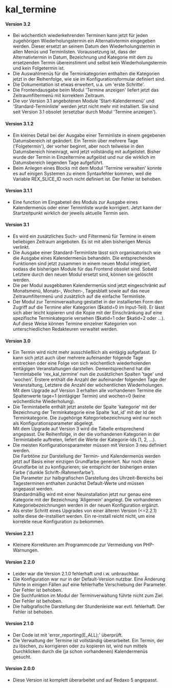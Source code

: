 # kal_termine
<h4>Version 3.2</h4>
<ul>
    <li>Bei wöchentlich wiederkehrenden Terminen kann jetzt für
        jeden zugehörigen Wiederholungstermin ein Alternativtermin
        eingegeben werden. Dieser ersetzt an seinem Datum den
        Wiederholungstermin in allen Menüs und Terminlisten.
        Voraussetzung ist, dass der Alternativtermin in Datum,
        Bezeichnung und Kategorie mit dem zu ersetzenden Termin
        übereinstimmt und selbst kein Wiederholungstermin und
        kein Folgetermin ist.</li>
    <li>Die Auswahlmenüs für die Terminkategorien enthalten
        die Kategorien jetzt in der Reihenfolge, wie sie im
        Konfigurationsformular definiert sind.</li>
    <li>Die Dokumentation ist etwas erweitert, u.a. um
        'erste Schritte'.</li>
    <li>Die Frontendausgabe beim Modul 'Termine anzeigen' liefert
        jetzt das Zeitraumfiltermenü mit korrektem Zeitraum.</li>
    <li>Die vor Version 3.1 angebotenen Module 'Start-Kalendermenü'
        und 'Standard-Terminliste' werden jetzt nicht mehr mit
        installiert. Sie sind seit Version 3.1 obsolet
        (ersetzbar durch Modul 'Termine anzeigen').</li>
</ul>
<h4>Version 3.1.2</h4>
<ul>
    <li>Ein kleines Detail bei der Ausgabe einer Terminliste in einem
        gegebenen Datumsbereich ist geändert. Ein Termin über mehrere
        Tage ('Folgetermin'), der vorher beginnt, aber noch teilweise
        in den Datumsbereich hineinragt, wird jetzt vollständig mit
        aufgelistet. Bisher wurde der Termin in Einzeltermine aufgelöst
        und nur die wirklich im Datumsbereich liegenden Tage aufgeführt.</li>
    <li>Beim Anlegen eines Blocks mit dem Modul 'Termine verwalten'
        konnte es auf einigen Systemen zu einem Syntaxfehler kommen,
        weil die Variable REX_SLICE_ID noch nicht definiert ist. Der
        Fehler ist behoben.</li>
</ul>
<h4>Version 3.1.1</h4>
<ul>
    <li>Eine function im Eingabeteil des Moduls zur Ausgabe eines Kalendermenüs
        oder einer Terminliste wurde korrigiert. Jetzt kann der Startzeitpunkt
        wirklich der jeweils aktuelle Termin sein.</li>
</ul>
<h4>Version 3.1</h4>
<ul>
    <li>Es wird ein zusätzliches Such- und Filtermenü für Termine in einem
        beliebigen Zeitraum angeboten. Es ist mit allen bisherigen Menüs
        verlinkt.</li>
    <li>Die Ausgabe einer Standard-Terminliste lässt sich organisatorisch
        wie die Ausgabe eines Kalendermenüs behandeln. Die entsprechenden
        Funktionen sind jetzt zusammen in einem neuen Modul integriert,
        sodass die bisherigen Module für das Frontend obsolet sind.
        Sobald Letztere durch den neuen Modul ersetzt sind, können sie
        gelöscht werden.</li>
    <li>Die per Modul ausgebbaren Kalendermenüs sind jetzt eingeschränkt
        auf Monatsmenü, Monats-, Wochen-, Tagesblatt sowie auf das neue
        Zeitraumfiltermenü und zusätzlich auf die einfache Terminliste.</li>
    <li>Der Modul zur Terminverwaltung gestattet in der installierten
        Form den Zugriff auf die Termine aller Kategorien ($katid=0 im
        Input-Teil). Er lässt sich aber leicht kopieren und die Kopie mit
        der Einschränkung auf eine spezifische Terminkategorie versehen
        ($katid=1 oder $katid=2 oder ...). Auf diese Weise können Termine
        einzelner Kategorien von unterschiedlichen Redakteuren verwaltet
        werden.</li>
</ul>
    
<h4>Version 3.0</h4>
<ul>
    <li>Ein Termin wird nicht mehr ausschließlich als eintägig aufgefasst.
        Er kann sich jetzt auch über mehrere aufeinander folgende Tage
        erstrecken oder eine Folge von sich wöchentlich wiederholenden
        eintägigen Veranstaltungen darstellen. Dementsprechend hat die
        Termintabelle 'rex_kal_termine' nun die zusätzlichen Spalten 'tage'
        und 'wochen'. Erstere enthält die Anzahl der aufeinander folgenden
        Tage der Veranstaltung, Letztere die Anzahl der wöchentlichen
        Wiederholungen.<br/>
        Mit dem Upgrade auf Version 3 erhalten alle vorhandenen Termine
        die Spaltenwerte tage=1 (eintägiger Termin) und wochen=0 (keine
        wöchentliche Wiederholung).</li>
    <li>Die Termintabelle enthält jetzt anstelle der Spalte 'kategorie' mit
        der Bezeichnung der Terminkategorie eine Spalte 'kat_id' mit der Id
        der Terminkategorie. Die zugehörige Kategoriebezeichnung wird nur
        noch als Konfigurationsparameter abgelegt.<br/>
        Mit dem Upgrade auf Version 3 wird die Tabelle entsprechend
        angepasst. Die Reihenfolge, in der die vorhandenen Kategorien in
        der Termintabelle auftreten, liefert die Werte der Kategorie-Ids
        (1, 2, ...).</li>
    <li>Die meisten Konfigurationsparameter müssen mit Version 3 neu
        definiert werden.<br/>
        Die Farbtöne zur Darstellung der Termin- und Kalendermenüs werden
        jetzt auf Basis einer einzigen Grundfarbe generiert. Nur noch diese
        Grundfarbe ist zu konfigurieren; sie entspricht der bisherigen
        ersten Farbe ('dunkle Schrift-/Rahmenfarbe').<br/>
        Die Parameter zur halbgrafischen Darstellung des Uhrzeit-Bereichs
        bei Tagesterminen enthalten zunächst Default-Werte und müssen
        angepasst werden.<br/>
        Standardmäßig wird mit einer Neuinstallation jetzt nur genau eine
        Kategorie mit der Bezeichnung 'Allgemein' angelegt. Die vorhandenen
        Kategoriebezeichnungen werden in der neuen Konfiguration ergänzt.</li>
    <li>Als erster Schritt eines Upgrades von einer älteren Version (<=2.2.1)
        sollte diese de-installiert werden. Ein re-install reicht nicht, um
        eine korrekte neue Konfiguration zu bekommen.</li>
</ul>

<h4>Version 2.2.1</h4>
<ul>
    <li>Kleinere Korrekturen am Programmcode zur Vermeidung von PHP-Warnungen.</li>
</ul>

<h4>Version 2.2.0</h4>
<ul>
    <li>Leider war die Version 2.1.0 fehlerhaft und i.w. unbrauchbar.</li>
	 <li>Die Konfiguration war nur in der Default-Version nutzbar. Eine Änderung
        führte in einigen Fällen auf eine fehlerhafte Verschiebung der Parameter.
        Der Fehler ist behoben.</li>
	 <li>Die Suchfunktion im Modul der Terminverwaltung führte nicht zum Ziel.
        Der Fehler ist behoben.</li>
    <li>Die halbgrafische Darstellung der Stundenleiste war evtl. fehlerhaft.
        Der Fehler ist behoben.</li>
</ul>

<h4>Version 2.1.0</h4>
<ul>
    <li>Der Code ist mit 'error_reporting(E_ALL);' überprüft.</li>
	 <li>Die Verwaltung der Termine ist vollständig überarbeitet. Ein Termin,
        der zu löschen, zu korrigieren oder zu kopieren ist, wird nun mittels
        Durchklicken durch die (ja schon vorhandenen) Kalendermenüs gesucht.</li>
</ul>

<h4>Version 2.0.0</h4>
<ul>
    <li>Diese Version ist komplett überarbeitet und auf Redaxo 5 angepasst.</li>
</ul>